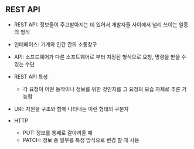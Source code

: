 ## REST API

- REST API: 정보들이 주고받아지는 데 있어서 개발자들 사이에서 널리 쓰이는 일종의 형식

- 인터페이스: 기계와 인간 간의 소통창구

- API:  소프드웨어가 다른 소프트웨어로 부터 지정된 형식으로 요청, 명령을 받을 수 있는 수단

- REST API 특성
    - 각 요청이 어떤 동작이나 정보를 위한 것인지를 그 요청의 모습 자체로 추론 가능함

- URI: 자원을 구조와 함께 나타내는 이런 형태의 구분자

- HTTP
    - PUT: 정보를 통째로 갈아끼울 때
    - PATCH: 정보 중 일부를 특정 방식으로 변경 할 때 사용
